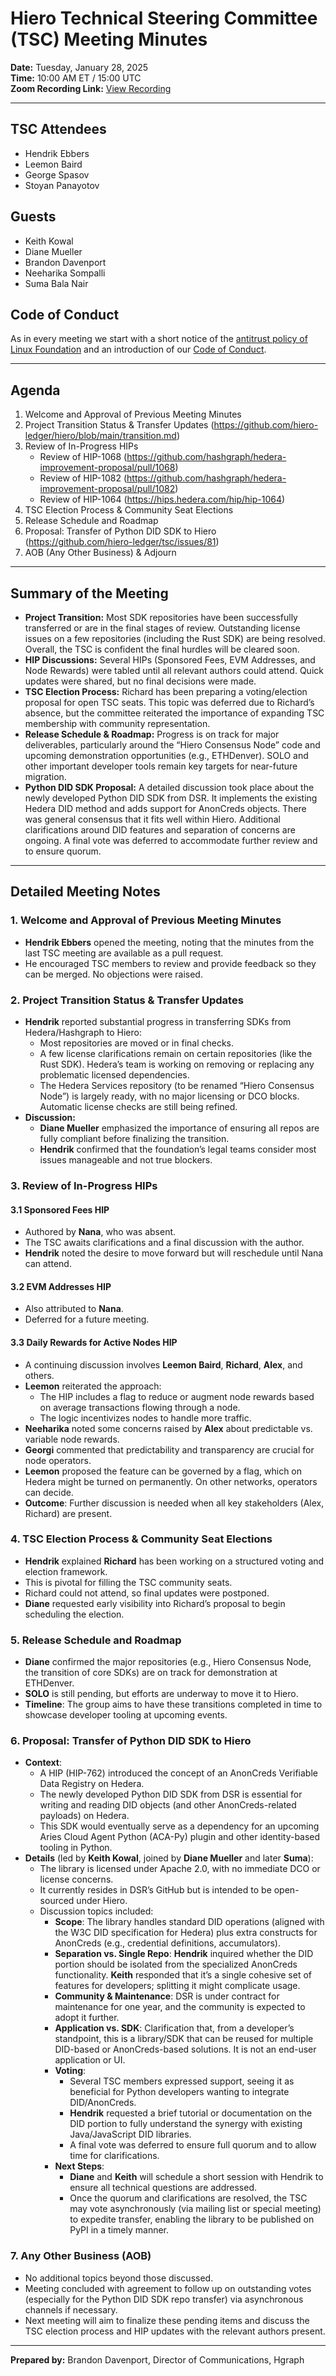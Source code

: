 # Hiero Technical Steering Committee (TSC) Meeting Minutes

**Date:** Tuesday, January 28, 2025  
**Time:** 10:00 AM ET / 15:00 UTC  
**Zoom Recording Link:** [View Recording](https://zoom.us/rec/share/3RjTEUxVXMxf-hRp5qwPyEpGOsdZi36Sul2KiyrKd4NL5Pd-S_Wuy_YY00PTvpI_.RfBu-RKrcxSVncEw)

---

## TSC Attendees
- Hendrik Ebbers
- Leemon Baird
- George Spasov
- Stoyan Panayotov

## Guests
- Keith Kowal
- Diane Mueller
- Brandon Davenport
- Neeharika Sompalli
- Suma Bala Nair

## Code of Conduct

As in every meeting we start with a short notice of the [antitrust policy of Linux Foundation](https://www.linuxfoundation.org/legal/antitrust-policy) and an introduction of our [Code of Conduct](https://www.lfdecentralizedtrust.org/code-of-conduct).

---

## Agenda
1. Welcome and Approval of Previous Meeting Minutes  
2. Project Transition Status & Transfer Updates (https://github.com/hiero-ledger/hiero/blob/main/transition.md)
3. Review of In-Progress HIPs  
    - Review of HIP-1068 (https://github.com/hashgraph/hedera-improvement-proposal/pull/1068)
    - Review of HIP-1082 (https://github.com/hashgraph/hedera-improvement-proposal/pull/1082)
    - Review of HIP-1064 (https://hips.hedera.com/hip/hip-1064) 
4. TSC Election Process & Community Seat Elections  
5. Release Schedule and Roadmap  
6. Proposal: Transfer of Python DID SDK to Hiero (https://github.com/hiero-ledger/tsc/issues/81)
7. AOB (Any Other Business) & Adjourn

---

## Summary of the Meeting

- **Project Transition:** Most SDK repositories have been successfully transferred or are in the final stages of review. Outstanding license issues on a few repositories (including the Rust SDK) are being resolved. Overall, the TSC is confident the final hurdles will be cleared soon.  
- **HIP Discussions:** Several HIPs (Sponsored Fees, EVM Addresses, and Node Rewards) were tabled until all relevant authors could attend. Quick updates were shared, but no final decisions were made.  
- **TSC Election Process:** Richard has been preparing a voting/election proposal for open TSC seats. This topic was deferred due to Richard’s absence, but the committee reiterated the importance of expanding TSC membership with community representation.  
- **Release Schedule & Roadmap:** Progress is on track for major deliverables, particularly around the “Hiero Consensus Node” code and upcoming demonstration opportunities (e.g., ETHDenver). SOLO and other important developer tools remain key targets for near-future migration.  
- **Python DID SDK Proposal:** A detailed discussion took place about the newly developed Python DID SDK from DSR. It implements the existing Hedera DID method and adds support for AnonCreds objects. There was general consensus that it fits well within Hiero. Additional clarifications around DID features and separation of concerns are ongoing. A final vote was deferred to accommodate further review and to ensure quorum.  

---

## Detailed Meeting Notes

### 1. Welcome and Approval of Previous Meeting Minutes
- **Hendrik Ebbers** opened the meeting, noting that the minutes from the last TSC meeting are available as a pull request.  
- He encouraged TSC members to review and provide feedback so they can be merged. No objections were raised.

### 2. Project Transition Status & Transfer Updates
- **Hendrik** reported substantial progress in transferring SDKs from Hedera/Hashgraph to Hiero:
  - Most repositories are moved or in final checks.  
  - A few license clarifications remain on certain repositories (like the Rust SDK). Hedera’s team is working on removing or replacing any problematic licensed dependencies.  
  - The Hedera Services repository (to be renamed “Hiero Consensus Node”) is largely ready, with no major licensing or DCO blocks. Automatic license checks are still being refined.  
- **Discussion:**  
  - **Diane Mueller** emphasized the importance of ensuring all repos are fully compliant before finalizing the transition.  
  - **Hendrik** confirmed that the foundation’s legal teams consider most issues manageable and not true blockers.  

### 3. Review of In-Progress HIPs

#### 3.1 Sponsored Fees HIP
- Authored by **Nana**, who was absent.  
- The TSC awaits clarifications and a final discussion with the author.  
- **Hendrik** noted the desire to move forward but will reschedule until Nana can attend.

#### 3.2 EVM Addresses HIP
- Also attributed to **Nana**.  
- Deferred for a future meeting.

#### 3.3 Daily Rewards for Active Nodes HIP
- A continuing discussion involves **Leemon Baird**, **Richard**, **Alex**, and others.  
- **Leemon** reiterated the approach: 
  - The HIP includes a flag to reduce or augment node rewards based on average transactions flowing through a node.  
  - The logic incentivizes nodes to handle more traffic.  
- **Neeharika** noted some concerns raised by **Alex** about predictable vs. variable node rewards.  
- **Georgi** commented that predictability and transparency are crucial for node operators.  
- **Leemon** proposed the feature can be governed by a flag, which on Hedera might be turned on permanently. On other networks, operators can decide.  
- **Outcome**: Further discussion is needed when all key stakeholders (Alex, Richard) are present.

### 4. TSC Election Process & Community Seat Elections
- **Hendrik** explained **Richard** has been working on a structured voting and election framework.  
- This is pivotal for filling the TSC community seats.  
- Richard could not attend, so final updates were postponed.  
- **Diane** requested early visibility into Richard’s proposal to begin scheduling the election.

### 5. Release Schedule and Roadmap
- **Diane** confirmed the major repositories (e.g., Hiero Consensus Node, the transition of core SDKs) are on track for demonstration at ETHDenver.  
- **SOLO** is still pending, but efforts are underway to move it to Hiero.  
- **Timeline**: The group aims to have these transitions completed in time to showcase developer tooling at upcoming events.

### 6. Proposal: Transfer of Python DID SDK to Hiero
- **Context**:  
  - A HIP (HIP-762) introduced the concept of an AnonCreds Verifiable Data Registry on Hedera.  
  - The newly developed Python DID SDK from DSR is essential for writing and reading DID objects (and other AnonCreds-related payloads) on Hedera.  
  - This SDK would eventually serve as a dependency for an upcoming Aries Cloud Agent Python (ACA-Py) plugin and other identity-based tooling in Python.  
- **Details** (led by **Keith Kowal**, joined by **Diane Mueller** and later **Suma**):  
  - The library is licensed under Apache 2.0, with no immediate DCO or license concerns.  
  - It currently resides in DSR’s GitHub but is intended to be open-sourced under Hiero.  
  - Discussion topics included:
    - **Scope**: The library handles standard DID operations (aligned with the W3C DID specification for Hedera) plus extra constructs for AnonCreds (e.g., credential definitions, accumulators).  
    - **Separation vs. Single Repo**: **Hendrik** inquired whether the DID portion should be isolated from the specialized AnonCreds functionality. **Keith** responded that it’s a single cohesive set of features for developers; splitting it might complicate usage.  
    - **Community & Maintenance**: DSR is under contract for maintenance for one year, and the community is expected to adopt it further.  
    - **Application vs. SDK**: Clarification that, from a developer’s standpoint, this is a library/SDK that can be reused for multiple DID-based or AnonCreds-based solutions. It is not an end-user application or UI.  
    - **Voting**:  
      - Several TSC members expressed support, seeing it as beneficial for Python developers wanting to integrate DID/AnonCreds.  
      - **Hendrik** requested a brief tutorial or documentation on the DID portion to fully understand the synergy with existing Java/JavaScript DID libraries.  
      - A final vote was deferred to ensure full quorum and to allow time for clarifications.  
    - **Next Steps**:  
      - **Diane** and **Keith** will schedule a short session with Hendrik to ensure all technical questions are addressed.  
      - Once the quorum and clarifications are resolved, the TSC may vote asynchronously (via mailing list or special meeting) to expedite transfer, enabling the library to be published on PyPI in a timely manner.

### 7. Any Other Business (AOB)
- No additional topics beyond those discussed.  
- Meeting concluded with agreement to follow up on outstanding votes (especially for the Python DID SDK repo transfer) via asynchronous channels if necessary.  
- Next meeting will aim to finalize these pending items and discuss the TSC election process and HIP updates with the relevant authors present.

---

**Prepared by:** Brandon Davenport, Director of Communications, Hgraph